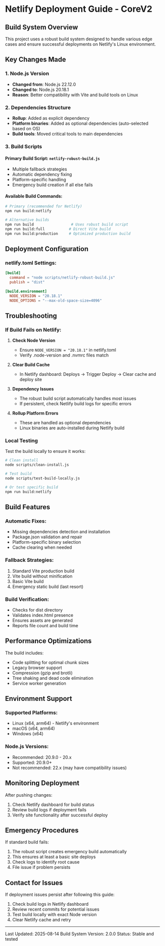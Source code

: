 # Netlify Deployment Guide - CoreV2

## Build System Overview

This project uses a robust build system designed to handle various edge cases and ensure successful deployments on Netlify's Linux environment.

## Key Changes Made

### 1. Node.js Version
- **Changed from**: Node.js 22.12.0
- **Changed to**: Node.js 20.18.1
- **Reason**: Better compatibility with Vite and build tools on Linux

### 2. Dependencies Structure
- **Rollup**: Added as explicit dependency
- **Platform binaries**: Added as optional dependencies (auto-selected based on OS)
- **Build tools**: Moved critical tools to main dependencies

### 3. Build Scripts

#### Primary Build Script: `netlify-robust-build.js`
- Multiple fallback strategies
- Automatic dependency fixing
- Platform-specific handling
- Emergency build creation if all else fails

#### Available Build Commands:
```bash
# Primary (recommended for Netlify)
npm run build:netlify

# Alternative builds
npm run build                 # Uses robust build script
npm run build:full           # Direct Vite build
npm run build:production     # Optimized production build
```

## Deployment Configuration

### netlify.toml Settings:
```toml
[build]
  command = "node scripts/netlify-robust-build.js"
  publish = "dist"
  
[build.environment]
  NODE_VERSION = "20.18.1"
  NODE_OPTIONS = "--max-old-space-size=4096"
```

## Troubleshooting

### If Build Fails on Netlify:

1. **Check Node Version**
   - Ensure `NODE_VERSION = "20.18.1"` in netlify.toml
   - Verify .node-version and .nvmrc files match

2. **Clear Build Cache**
   - In Netlify dashboard: Deploys → Trigger Deploy → Clear cache and deploy site

3. **Dependency Issues**
   - The robust build script automatically handles most issues
   - If persistent, check Netlify build logs for specific errors

4. **Rollup Platform Errors**
   - These are handled as optional dependencies
   - Linux binaries are auto-installed during Netlify build

### Local Testing

Test the build locally to ensure it works:
```bash
# Clean install
node scripts/clean-install.js

# Test build
node scripts/test-build-locally.js

# Or test specific build
npm run build:netlify
```

## Build Features

### Automatic Fixes:
- Missing dependencies detection and installation
- Package.json validation and repair
- Platform-specific binary selection
- Cache clearing when needed

### Fallback Strategies:
1. Standard Vite production build
2. Vite build without minification
3. Basic Vite build
4. Emergency static build (last resort)

### Build Verification:
- Checks for dist directory
- Validates index.html presence
- Ensures assets are generated
- Reports file count and build time

## Performance Optimizations

The build includes:
- Code splitting for optimal chunk sizes
- Legacy browser support
- Compression (gzip and brotli)
- Tree shaking and dead code elimination
- Service worker generation

## Environment Support

### Supported Platforms:
- Linux (x64, arm64) - Netlify's environment
- macOS (x64, arm64)
- Windows (x64)

### Node.js Versions:
- Recommended: 20.9.0 - 20.x
- Supported: 20.9.0+
- Not recommended: 22.x (may have compatibility issues)

## Monitoring Deployment

After pushing changes:
1. Check Netlify dashboard for build status
2. Review build logs if deployment fails
3. Verify site functionality after successful deploy

## Emergency Procedures

If standard build fails:
1. The robust script creates emergency build automatically
2. This ensures at least a basic site deploys
3. Check logs to identify root cause
4. File issue if problem persists

## Contact for Issues

If deployment issues persist after following this guide:
1. Check build logs in Netlify dashboard
2. Review recent commits for potential issues
3. Test build locally with exact Node version
4. Clear Netlify cache and retry

---

Last Updated: 2025-08-14
Build System Version: 2.0.0
Status: Stable and tested
